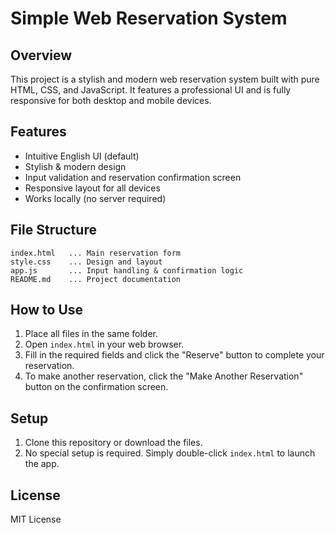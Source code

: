 # Simple Web Reservation System

## Overview

This project is a stylish and modern web reservation system built with pure HTML, CSS, and JavaScript. It features a professional UI and is fully responsive for both desktop and mobile devices.

## Features
- Intuitive English UI (default)
- Stylish & modern design
- Input validation and reservation confirmation screen
- Responsive layout for all devices
- Works locally (no server required)

## File Structure

```
index.html   ... Main reservation form
style.css    ... Design and layout
app.js       ... Input handling & confirmation logic
README.md    ... Project documentation
```

## How to Use
1. Place all files in the same folder.
2. Open `index.html` in your web browser.
3. Fill in the required fields and click the "Reserve" button to complete your reservation.
4. To make another reservation, click the "Make Another Reservation" button on the confirmation screen.

## Setup
1. Clone this repository or download the files.
2. No special setup is required. Simply double-click `index.html` to launch the app.

## License
MIT License 